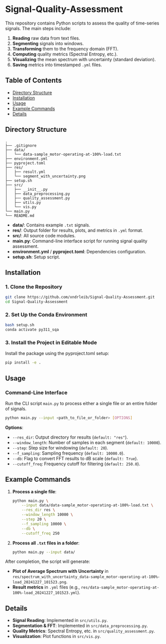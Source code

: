 # Signal-Quality-Assessment

This repository contains Python scripts to assess the quality of time-series signals. The main steps include:
1. **Reading** raw data from text files.
2. **Segmenting** signals into windows.
3. **Transforming** them to the frequency domain (FFT).
4. **Computing** quality metrics (Spectral Entropy, etc.).
5. **Visualizing** the mean spectrum with uncertainty (standard deviation).
6. **Saving** metrics into timestamped `.yml` files.

## Table of Contents
- [Directory Structure](#directory-structure)
- [Installation](#installation)
- [Usage](#usage)
- [Example Commands](#example-commands)
- [Details](#details)

## Directory Structure
```
.
├── .gitignore
├── data/
│   └── data-sample_motor-operating-at-100%-load.txt
├── environment.yml
├── pyproject.toml
├── res/
│   ├── result.yml
│   └── segment_with_uncertainty.png
├── setup.sh
├── src/
│   ├── __init__.py
│   ├── data_preprocessing.py
│   ├── quality_assessment.py
│   ├── utils.py
│   └── vis.py
└── main.py
└── README.md
```
- **data/**: Contains example `.txt` signals.
- **res/**: Output folder for results, plots, and metrics in `.yml` format.
- **src/**: All source code modules.
- **main.py**: Command-line interface script for running signal quality assessment.
- **environment.yml** / **pyproject.toml**: Dependencies configuration.
- **setup.sh**: Setup script.

## Installation

### 1. Clone the Repository
```bash
git clone https://github.com/xndrleib/Signal-Quality-Assessment.git
cd Signal-Quality-Assessment
```

### 2. Set Up the Conda Environment
```bash
bash setup.sh
conda activate py311_sqa
```

### 3. Install the Project in Editable Mode
Install the package using the pyproject.toml setup:
```bash
pip install -e .
```

## Usage

### Command-Line Interface
Run the CLI script `main.py` to process either a single file or an entire folder of signals.

```bash
python main.py --input <path_to_file_or_folder> [OPTIONS]
```

**Options**:
- `--res_dir`: Output directory for results (`default: "res"`).
- `--window_length`: Number of samples in each segment (`default: 10000`).
- `--step`: Step size for windowing (`default: 20`).
- `--f_sampling`: Sampling frequency (`default: 10000.0`).
- `--db`: Flag to convert FFT results to dB scale (`default: True`).
- `--cutoff_freq`: Frequency cutoff for filtering (`default: 250.0`).

## Example Commands

1. **Process a single file**:
   ```bash
   python main.py \
       --input data/data-sample_motor-operating-at-100%-load.txt \
       --res_dir res \
       --window_length 10000 \
       --step 20 \
       --f_sampling 10000 \
       --db \
       --cutoff_freq 250
   ```

2. **Process all `.txt` files in a folder**:
   ```bash
   python main.py --input data/
   ```

After completion, the script will generate:
- **Plot of Average Spectrum with Uncertainty** in `res/spectrum_with_uncertainty_data-sample_motor-operating-at-100%-load_20241227_101523.png`.
- **Result metrics** in `.yml` files (e.g., `res/data-sample_motor-operating-at-100%-load_20241227_101523.yml`).

## Details

- **Signal Reading**: Implemented in `src/utils.py`.
- **Segmentation & FFT**: Implemented in `src/data_preprocessing.py`.
- **Quality Metrics**: Spectral Entropy, etc. in `src/quality_assessment.py`.
- **Visualization**: Plot functions in `src/vis.py`.